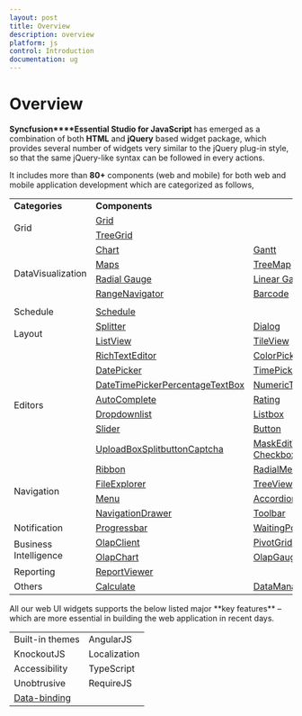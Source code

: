 ```yaml
---
layout: post
title: Overview
description: overview
platform: js
control: Introduction
documentation: ug
---
```


# Overview

**Syncfusion****Essential Studio for JavaScript** has emerged as a combination of both **HTML** and **jQuery** based widget package, which provides several number of widgets very similar to the jQuery plug-in style, so that the same jQuery-like syntax can be followed in every actions. 



It includes more than **80+** components (web and mobile) for both web and mobile application development which are categorized as follows,



<table>
<tr>
<td>
<b>Categories</b></td><td colspan = "3">
<b>Components</b></td></tr>
<tr>
<td rowspan = "2">
Grid</td><td colspan = "3">
<a href="http://help.syncfusion.com/ug/js/Documents/overview24.htm">Grid</a></td></tr>
<tr>
<td colspan = "3">
<a href="http://help.syncfusion.com/ug/js/Documents/overview58.htm">TreeGrid</a></td></tr>
<tr>
<td rowspan = "5">
DataVisualization</td><td>
<a href="http://help.syncfusion.com/ug/js/Documents/overview9.htm">Chart</a></td><td>
<a href="http://help.syncfusion.com/ug/js/Documents/overview23.htm">Gantt</a></td><td>
<a href="http://help.syncfusion.com/ug/js/Documents/overview16.htm">Diagram</a></td></tr>
<tr>
<td>
<a href="http://help.syncfusion.com/ug/js/Documents/overview28.htm">Maps</a></td><td>
<a href="http://help.syncfusion.com/ug/js/Documents/overview59.htm">TreeMap</a></td><td>
<a href="http://help.syncfusion.com/ug/js/Documents/overview6.htm">BulletGraph</a></td></tr>
<tr>
<td>
<a href="http://help.syncfusion.com/ug/js/Documents/overview11.htm">Radial Gauge</a></td><td>
<a href="http://help.syncfusion.com/ug/js/Documents/overview25.htm">Linear Gauge</a></td><td>
<a href="http://help.syncfusion.com/ug/js/Documents/overview18.htm">Digital Gauge</a></td></tr>
<tr>
<td>
<a href="http://help.syncfusion.com/ug/js/Documents/overview41.htm">RangeNavigator</a></td><td>
<a href="http://help.syncfusion.com/ug/js/Documents/overview5.htm">Barcode</a></td><td>
<a href="http://help.syncfusion.com/ug/js/Documents/overview53.htm">TagCloud</a></td></tr>
<tr>
<td>
</td><td>
</td><td>
</td></tr>
<tr>
<td>
Schedule</td><td>
<a href="http://help.syncfusion.com/ug/js/Documents/overview47.htm">Schedule</a></td><td colspan = "2">
</td></tr>
<tr>
<td rowspan = "2">
Layout</td><td>
<a href="http://help.syncfusion.com/ug/js/Documents/overview51.htm">Splitter</a></td><td colspan = "2">
<a href="http://help.syncfusion.com/ug/js/Documents/overview17.htm">Dialog</a></td></tr>
<tr>
<td>
<a href="http://help.syncfusion.com/ug/js/Documents/overview27.htm">ListView</a></td><td colspan = "2">
<a href="http://help.syncfusion.com/ug/js/Documents/overview54.htm">TileView</a></td></tr>
<tr>
<td rowspan = "7">
Editors</td><td>
<a href="http://help.syncfusion.com/ug/js/Documents/overview45.htm">RichTextEditor</a></td><td colspan = "2">
<a href="http://help.syncfusion.com/ug/js/Documents/overview12.htm">ColorPicker</a></td></tr>
<tr>
<td>
<a href="http://help.syncfusion.com/ug/js/Documents/overview14.htm">DatePicker</a></td><td colspan = "2">
<a href="http://help.syncfusion.com/ug/js/Documents/overview55.htm">TimePicker</a></td></tr>
<tr>
<td>
<a href="http://help.syncfusion.com/ug/js/Documents/overview15.htm">DateTimePicker</a><a href="http://help.syncfusion.com/ug/js/Documents/overview21.htm">PercentageTextBox</a></td><td colspan = "2">
<a href="http://help.syncfusion.com/ug/js/Documents/overview21.htm">NumericTextbox </a><a href="http://help.syncfusion.com/ug/js/Documents/overview21.htm">CurrencyTextBox</a></td></tr>
<tr>
<td>
<a href="http://help.syncfusion.com/ug/js/Documents/overview4.htm">AutoComplete</a></td><td colspan = "2">
<a href="http://help.syncfusion.com/ug/js/Documents/overview42.htm">Rating</a></td></tr>
<tr>
<td>
<a href="http://help.syncfusion.com/ug/js/Documents/overview20.htm">Dropdownlist</a></td><td colspan = "2">
<a href="http://help.syncfusion.com/ug/js/Documents/overview26.htm">Listbox</a></td></tr>
<tr>
<td>
<a href="http://help.syncfusion.com/ug/js/Documents/overview49.htm">Slider</a></td><td colspan = "2">
<a href="http://help.syncfusion.com/ug/js/Documents/overview7.htm">Button</a></td></tr>
<tr>
<td>
<a href="http://help.syncfusion.com/ug/js/Documents/overview61.htm">UploadBox</a><a href="http://help.syncfusion.com/ug/js/Documents/overview50.htm">Splitbutton</a><a href="http://help.syncfusion.com/ug/js/Documents/overview8.htm">Captcha</a></td><td colspan = "2">
<a href="http://help.syncfusion.com/ug/js/Documents/overview29.htm">MaskEdit</a><a href="http://help.syncfusion.com/ug/js/Documents/overview56.htm">Togglebutton</a><a href="http://help.syncfusion.com/ug/js/index.html">Radiobutton</a>                    <a href="http://help.syncfusion.com/ug/js/index.html">Checkbox</a></td></tr>
<tr>
<td rowspan = "4">
Navigation</td><td>
<a href="http://help.syncfusion.com/ug/js/Documents/overview44.htm">Ribbon</a></td><td>
<a href="http://help.syncfusion.com/ug/js/Documents/overview39.htm">RadialMenu</a></td><td>
<a href="http://help.syncfusion.com/ug/js/Documents/overview46.htm">Rotator</a></td></tr>
<tr>
<td>
<a href="http://help.syncfusion.com/ug/js/Documents/overview22.htm">FileExplorer</a></td><td>
<a href="http://help.syncfusion.com/ug/js/Documents/overview60.htm">TreeView</a></td><td>
<a href="http://help.syncfusion.com/ug/js/Documents/overview52.htm">Tab</a></td></tr>
<tr>
<td>
<a href="http://help.syncfusion.com/ug/js/Documents/overview30.htm">Menu</a></td><td>
<a href="http://help.syncfusion.com/ug/js/Documents/overview3.htm">Accordion</a></td><td>
<a href="http://help.syncfusion.com/ug/js/Documents/overview48.htm">Scrollbar</a></td></tr>
<tr>
<td>
<a href="http://help.syncfusion.com/ug/js/Documents/overview31.htm">NavigationDrawer</a></td><td>
<a href="http://help.syncfusion.com/ug/js/Documents/overview57.htm">Toolbar</a></td><td>
</td></tr>
<tr>
<td>
Notification</td><td>
<a href="http://help.syncfusion.com/ug/js/Documents/overview38.htm">Progressbar</a></td><td colspan = "2">
<a href="http://help.syncfusion.com/ug/js/Documents/overview62.htm">WaitingPopup</a></td></tr>
<tr>
<td rowspan = "2">
Business Intelligence</td><td>
<a href="http://help.syncfusion.com/ug/js/Documents/overview33.htm">OlapClient</a></td><td colspan = "2">
<a href="http://help.syncfusion.com/ug/js/Documents/overview35.htm">PivotGrid</a></td></tr>
<tr>
<td>
<a href="http://help.syncfusion.com/ug/js/Documents/overview32.htm">OlapChart</a></td><td colspan = "2">
<a href="http://help.syncfusion.com/ug/js/Documents/overview34.htm">OlapGauge</a></td></tr>
<tr>
<td>
Reporting</td><td>
<a href="http://help.syncfusion.com/ug/js/Documents/overview43.htm">ReportViewer</a></td><td colspan = "2">
</td></tr>
<tr>
<td>
Others</td><td>
<a href="http://help.syncfusion.com/ug/js/Documents/gettingstarted5.htm">Calculate</a></td><td>
<a href="http://help.syncfusion.com/ug/js/index.html">DataManager</a></td><td>
</td></tr>
</table>
All our web UI widgets supports the below listed major **key features** – which are more essential in building the web application in recent days.



<table>
<tr>
<td>
                      Built-in themes</td><td>
          AngularJS</td></tr>
<tr>
<td>
                      KnockoutJS</td><td>
          Localization</td></tr>
<tr>
<td>
                      Accessibility</td><td>
          TypeScript</td></tr>
<tr>
<td>
                      Unobtrusive</td><td>
          RequireJS</td></tr>
<tr>
<td>
                      <a href="http://help.syncfusion.com/ug/js/Documents/overview13.htm">Data-binding</a></td><td>
</td></tr>
</table>


